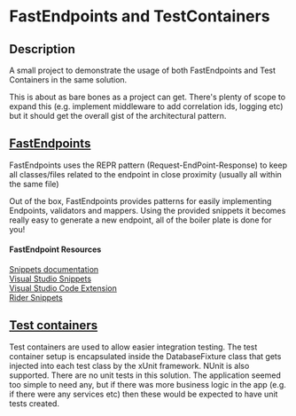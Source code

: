 # FastEndpoints and TestContainers
## Description

A small project to demonstrate the usage of both FastEndpoints and Test Containers in the same solution.

This is about as bare bones as a project can get. There's plenty of scope to expand this (e.g. implement middleware to add correlation ids, logging etc) but it should get the overall gist of the architectural pattern.

## [FastEndpoints](https://fast-endpoints.com/)<br/>
FastEndpoints uses the REPR pattern (Request-EndPoint-Response) to keep all classes/files related to the endpoint in close proximity (usually all within the same file)

Out of the box, FastEndpoints provides patterns for easily implementing Endpoints, validators and mappers. Using the provided snippets it becomes really easy to generate a new endpoint, all of the boiler plate is done for you!
#### FastEndpoint Resources
[Snippets documentation](https://fast-endpoints.com/docs/scaffolding#feature-scaffolding)<br/>
[Visual Studio Snippets](https://marketplace.visualstudio.com/items?itemName=dj-nitehawk.FastEndpoints)<br/>
[Visual Studio Code Extension](https://marketplace.visualstudio.com/items?itemName=drilko.fastendpoints)<br/>
[Rider Snippets](https://gist.github.com/dj-nitehawk/6493cb85bf3bb20aad5d2fd7814bad15)

## [Test containers](https://testcontainers.com/)
Test containers are used to allow easier integration testing. The test container setup is encapsulated inside the DatabaseFixture class that gets injected into each test class by the xUnit framework. NUnit is also supported.
There are no unit tests in this solution. The application seemed too simple to need any, but if there was more business logic in the app (e.g. if there were any services etc) then these would be expected to have unit tests created. 
